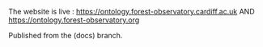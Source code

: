 The website is live : https://ontology.forest-observatory.cardiff.ac.uk  AND 
                      https://ontology.forest-observatory.org

Published from the (docs) branch. 
